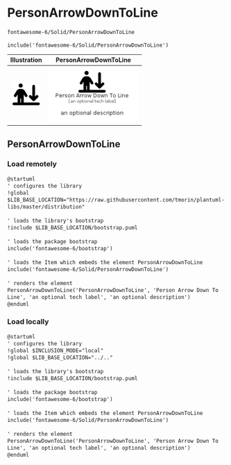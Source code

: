 # PersonArrowDownToLine


```text
fontawesome-6/Solid/PersonArrowDownToLine
```

```text
include('fontawesome-6/Solid/PersonArrowDownToLine')
```



| Illustration | PersonArrowDownToLine |
| :---: | :---: |
| ![illustration for Illustration](../../fontawesome-6/Solid/PersonArrowDownToLine.png) | ![illustration for PersonArrowDownToLine](../../fontawesome-6/Solid/PersonArrowDownToLine.Local.png) |




## PersonArrowDownToLine

### Load remotely
```plantuml
@startuml
' configures the library
!global $LIB_BASE_LOCATION="https://raw.githubusercontent.com/tmorin/plantuml-libs/master/distribution"

' loads the library's bootstrap
!include $LIB_BASE_LOCATION/bootstrap.puml

' loads the package bootstrap
include('fontawesome-6/bootstrap')

' loads the Item which embeds the element PersonArrowDownToLine
include('fontawesome-6/Solid/PersonArrowDownToLine')

' renders the element
PersonArrowDownToLine('PersonArrowDownToLine', 'Person Arrow Down To Line', 'an optional tech label', 'an optional description')
@enduml
```

### Load locally
```plantuml
@startuml
' configures the library
!global $INCLUSION_MODE="local"
!global $LIB_BASE_LOCATION="../.."

' loads the library's bootstrap
!include $LIB_BASE_LOCATION/bootstrap.puml

' loads the package bootstrap
include('fontawesome-6/bootstrap')

' loads the Item which embeds the element PersonArrowDownToLine
include('fontawesome-6/Solid/PersonArrowDownToLine')

' renders the element
PersonArrowDownToLine('PersonArrowDownToLine', 'Person Arrow Down To Line', 'an optional tech label', 'an optional description')
@enduml
```

